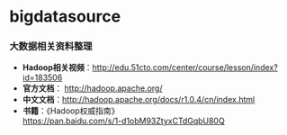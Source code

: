 # bigdatasource
### 大数据相关资料整理
 
- **Hadoop相关视频**：http://edu.51cto.com/center/course/lesson/index?id=183506  
- **官方文档**： http://hadoop.apache.org/  
- **中文文档**：http://hadoop.apache.org/docs/r1.0.4/cn/index.html
- **书籍**：《Hadoop权威指南》	
	https://pan.baidu.com/s/1-d1obM93ZtyxCTdGqbU80Q
